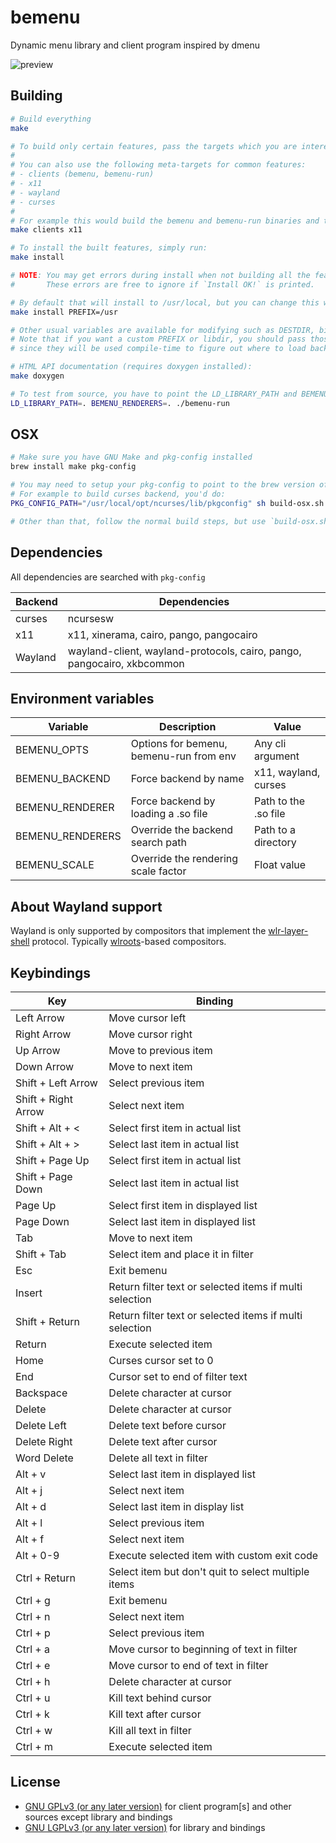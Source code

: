 bemenu
======

Dynamic menu library and client program inspired by dmenu

![preview](.github/preview.svg)

## Building

```sh
# Build everything
make

# To build only certain features, pass the targets which you are interested into
#
# You can also use the following meta-targets for common features:
# - clients (bemenu, bemenu-run)
# - x11
# - wayland
# - curses
#
# For example this would build the bemenu and bemenu-run binaries and the x11 backend:
make clients x11

# To install the built features, simply run:
make install

# NOTE: You may get errors during install when not building all the features.
#       These errors are free to ignore if `Install OK!` is printed.

# By default that will install to /usr/local, but you can change this with PREFIX
make install PREFIX=/usr

# Other usual variables are available for modifying such as DESTDIR, bindir, libdir and mandir
# Note that if you want a custom PREFIX or libdir, you should pass those during build as well,
# since they will be used compile-time to figure out where to load backends from!

# HTML API documentation (requires doxygen installed):
make doxygen

# To test from source, you have to point the LD_LIBRARY_PATH and BEMENU_RENDERERS variables:
LD_LIBRARY_PATH=. BEMENU_RENDERERS=. ./bemenu-run
```

## OSX

```sh
# Make sure you have GNU Make and pkg-config installed
brew install make pkg-config

# You may need to setup your pkg-config to point to the brew version of the libraries
# For example to build curses backend, you'd do:
PKG_CONFIG_PATH="/usr/local/opt/ncurses/lib/pkgconfig" sh build-osx.sh curses

# Other than that, follow the normal build steps, but use `build-osx.sh` instead of make
```

## Dependencies

All dependencies are searched with `pkg-config`

| Backend  | Dependencies                                                           |
|----------|------------------------------------------------------------------------|
| curses   | ncursesw                                                               |
| x11      | x11, xinerama, cairo, pango, pangocairo                                |
| Wayland  | wayland-client, wayland-protocols, cairo, pango, pangocairo, xkbcommon |

## Environment variables

| Variable         | Description                             | Value                |
|------------------|-----------------------------------------|----------------------|
| BEMENU_OPTS      | Options for bemenu, bemenu-run from env | Any cli argument     |
| BEMENU_BACKEND   | Force backend by name                   | x11, wayland, curses |
| BEMENU_RENDERER  | Force backend by loading a .so file     | Path to the .so file |
| BEMENU_RENDERERS | Override the backend search path        | Path to a directory  |
| BEMENU_SCALE     | Override the rendering scale factor     | Float value          |

## About Wayland support

Wayland is only supported by compositors that implement the [wlr-layer-shell](https://github.com/swaywm/wlr-protocols/tree/master/unstable) protocol.
Typically [wlroots](https://github.com/swaywm/wlroots)-based compositors.

## Keybindings


|         Key         |                             Binding                            |
|---------------------|----------------------------------------------------------------|
| Left Arrow          |  Move cursor left                                              |
| Right Arrow         |  Move cursor right                                             |
| Up Arrow            |  Move to previous item                                         |
| Down Arrow          |  Move to next item                                             |
| Shift + Left Arrow  |  Select previous item                                          |
| Shift + Right Arrow |  Select next item                                              |
| Shift + Alt + <     |  Select first item in actual list                              |
| Shift + Alt + >     |  Select last item in actual list                               |
| Shift + Page Up     |  Select first item in actual list                              |
| Shift + Page Down   |  Select last item in actual list                               |
| Page Up             |  Select first item in displayed list                           |
| Page Down           |  Select last item in displayed list                            |
| Tab                 |  Move to next item                                             |
| Shift + Tab         |  Select item and place it in filter                            |
| Esc                 |  Exit bemenu                                                   |
| Insert              |  Return filter text or selected items if multi selection       |
| Shift + Return      |  Return filter text or selected items if multi selection       |
| Return              |  Execute selected item                                         |
| Home                |  Curses cursor set to 0                                        |
| End                 |  Cursor set to end of filter text                              |
| Backspace           |  Delete character at cursor                                    |
| Delete              |  Delete character at cursor                                    |
| Delete Left         |  Delete text before cursor                                     |
| Delete Right        |  Delete text after cursor                                      |
| Word Delete         |  Delete all text in filter                                     |
| Alt + v             |  Select last item in displayed list                            |
| Alt + j             |  Select next item                                              |
| Alt + d             |  Select last item in display list                              |
| Alt + l             |  Select previous item                                          |
| Alt + f             |  Select next item                                              |
| Alt + 0-9           |  Execute selected item with custom exit code                   |
| Ctrl + Return       |  Select item but don't quit to select multiple items           |
| Ctrl + g            |  Exit bemenu                                                   |
| Ctrl + n            |  Select next item                                              |
| Ctrl + p            |  Select previous item                                          |
| Ctrl + a            |  Move cursor to beginning of text in filter                    |
| Ctrl + e            |  Move cursor to end of text in filter                          |
| Ctrl + h            |  Delete character at cursor                                    |
| Ctrl + u            |  Kill text behind cursor                                       |
| Ctrl + k            |  Kill text after cursor                                        |
| Ctrl + w            |  Kill all text in filter                                       |
| Ctrl + m            |  Execute selected item                                         |

## License

* [GNU GPLv3 (or any later version)](LICENSE-CLIENT) for client program[s] and
  other sources except library and bindings
* [GNU LGPLv3 (or any later version)](LICENSE-LIB) for library and bindings
